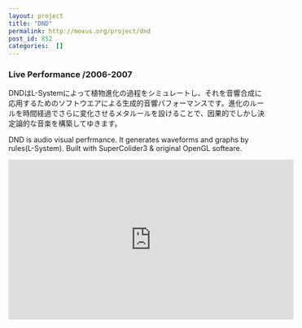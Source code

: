 ```yaml
---
layout: project
title: "DND"
permalink: http://moxus.org/project/dnd
post_id: 852
categories:  []
---
```


### Live Performance /2006-2007



DNDはL-Systemによって植物進化の過程をシミュレートし、それを音響合成に応用するためのソフトウエアによる生成的音響パフォーマンスです。進化のルールを時間経過でさらに変化させるメタルールを設けることで、因果的でしかし決定論的な音楽を構築してゆきます。

DND is audio visual perfrmance. It generates waveforms and graphs by rules(L-System). Built with SuperColider3 & original OpenGL softeare.

<iframe width="560" height="315" src="https://www.youtube.com/embed/XYktPtsmqeU" frameborder="0" allowfullscreen></iframe>

